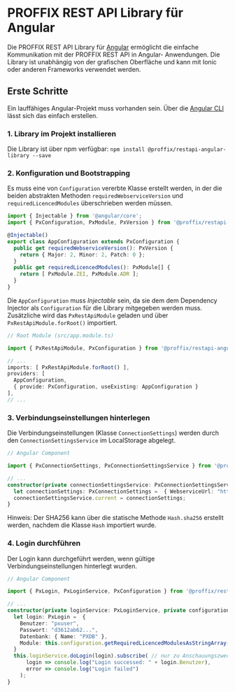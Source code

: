 PROFFIX REST API Library für Angular
====================================

Die PROFFIX REST API Library für [Angular](https://angular.io) ermöglicht die einfache Kommunikation mit der PROFFIX REST API in Angular-
Anwendungen. Die Library ist unabhängig von der grafischen Oberfläche und kann mit Ionic oder anderen Frameworks verwendet werden.


Erste Schritte
--------------

Ein lauffähiges Angular-Projekt muss vorhanden sein. Über die [Angular CLI](https://cli.angular.io) lässt sich das einfach erstellen.

### 1. Library im Projekt installieren
Die Library ist über npm verfügbar: `npm install @proffix/restapi-angular-library --save`

### 2. Konfiguration und Bootstrapping
Es muss eine von `Configuration` vererbte Klasse erstellt werden, in der die beiden abstrakten Methoden `requiredWebserviceVersion` und
`requiredLicencedModules` überschrieben werden müssen.

```ts
import { Injectable } from '@angular/core';
import { PxConfiguration, PxModule, PxVersion } from '@proffix/restapi-angular-library';

@Injectable()
export class AppConfiguration extends PxConfiguration {
  public get requiredWebserviceVersion(): PxVersion {
    return { Major: 2, Minor: 2, Patch: 0 };
  }
  public get requiredLicencedModules(): PxModule[] {
    return [ PxModule.ZEI, PxModule.ADR ];
  }
}
```

Die `AppConfiguration` muss *Injectable* sein, da sie dem dem Dependency Injector als `Configuration` für die Library mitgegeben werden muss.
Zusätzliche wird das `PxRestApiModule` geladen und über `PxRestApiModule.forRoot()` importiert.

```ts
// Root Module (src/app.module.ts)

import { PxRestApiModule, PxConfiguration } from '@proffix/restapi-angular-library';

// ...
imports: [ PxRestApiModule.forRoot() ],
providers: [
  AppConfiguration,
  { provide: PxConfiguration, useExisting: AppConfiguration }
],
// ...
```

### 3. Verbindungseinstellungen hinterlegen
Die Verbindungseinstellungen (Klasse `ConnectionSettings`) werden durch den `ConnectionSettingsService` im LocalStorage abgelegt.

```ts
// Angular Component

import { PxConnectionSettings, PxConnectionSettingsService } from '@proffix/restapi-angular-library';

// ...
constructor(private connectionSettingsService: PxConnectionSettingsService) {
  let connectionSettings: PxConnectionSettings =  { WebserviceUrl: "https://restapi.company.invalid", WebservicePasswortHash: "d3612ab62..."}
  connectionSettingsService.current = connectionSettings;
}
```
Hinweis: Der SHA256 kann über die statische Methode `Hash.sha256` erstellt werden, nachdem die Klasse `Hash` importiert wurde.

### 4. Login durchführen
Der Login kann durchgeführt werden, wenn gültige Verbindungseinstellungen hinterlegt wurden.

```ts
// Angular Component

import { PxLogin, PxLoginService, PxConfiguration } from '@proffix/restapi-angular-library';

// ...
constructor(private loginService: PxLoginService, private configuration: PxConfiguration) {
  let login: PxLogin =  {
    Benutzer: "pxuser",
    Passwort: "d3612ab62...",
    Datenbank: { Name: "PXDB" },
    Module: this.configuration.getRequiredLicencedModulesAsStringArray() // Die Module können aus der AppConfiguration gelesen werden
  }
  this.loginService.doLogin(login).subscribe( // nur zu Anschauungszwecken, nie HTTP-Requests in einem Konstruktor absetzen
      login => console.log("Login successed: " + login.Benutzer),
      error => console.log("Login failed")
    );
}
```
